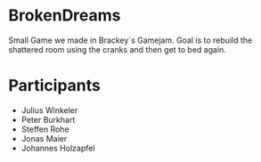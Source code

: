 # BrokenDreams
Small Game we made in Brackey´s Gamejam. Goal is to rebuild the shattered room using the cranks and then get to bed again.

# Participants
- Julius Winkeler
- Peter Burkhart
- Steffen Rohe
- Jonas Maier
- Johannes Holzapfel
